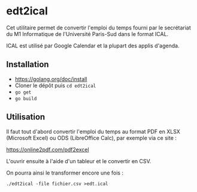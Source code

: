 # edt2ical

Cet utilitaire permet de convertir l'emploi du temps fourni par le secrétariat du M1 Informatique de l'Université Paris-Sud dans le format ICAL.

ICAL est utilisé par Google Calendar et la plupart des applis d'agenda.

## Installation

* https://golang.org/doc/install
* Cloner le dépôt puis `cd edt2ical`
* `go get`
* `go build`

## Utilisation

Il faut tout d'abord convertir l'emploi du temps au format PDF en XLSX (Microsoft Excel) ou ODS (LibreOffice Calc), par exemple via ce site :

https://online2pdf.com/pdf2excel

L'ouvrir ensuite à l'aide d'un tableur et le convertir en CSV.

On pourra ainsi le transformer encore une fois :
```
./edt2ical -file fichier.csv >edt.ical
```
